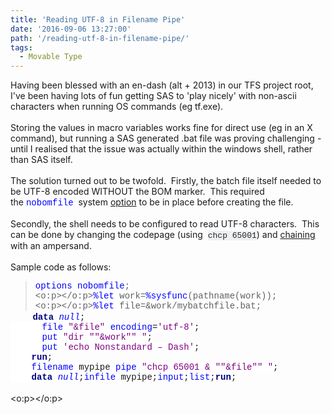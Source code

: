 ```yaml
---
title: 'Reading UTF-8 in Filename Pipe'
date: '2016-09-06 13:27:00'
path: '/reading-utf-8-in-filename-pipe/'
tags:
  - Movable Type
---
```


Having been blessed with an en-dash (alt&nbsp;+ 2013) in our TFS project root, I've been having lots of fun getting SAS to 'play nicely' with non-ascii characters when running OS commands (eg tf.exe).<br /><br />Storing the values in macro variables works fine for direct use (eg in an X command), but running a SAS generated .bat file was proving challenging - until I realised that the issue was actually within the windows shell, rather than SAS itself.<br /><br />The solution turned out to be twofold. &nbsp;Firstly, the batch file itself needed to be UTF-8 encoded WITHOUT the BOM marker. &nbsp;This required the&nbsp;<span style="background-color: white; color: blue; font-family: &quot;courier new&quot;;">nobomfile</span>&nbsp; system <a href="http://support.sas.com/documentation/cdl/en/nlsref/61893/HTML/default/viewer.htm#a003105792.htm" target="_blank">option</a>&nbsp;to be in place before creating the file.<br /><br />Secondly, the shell needs to be configured to read UTF-8 characters. &nbsp;This can be done by changing the codepage (using &nbsp;<span style="background-color: #eff0f1; color: #242729; font-family: &quot;consolas&quot; , &quot;menlo&quot; , &quot;monaco&quot; , &quot;lucida console&quot; , &quot;liberation mono&quot; , &quot;dejavu sans mono&quot; , &quot;bitstream vera sans mono&quot; , &quot;courier new&quot; , monospace , sans-serif; font-size: 13px; white-space: inherit;">chcp 65001</span>) and <a href="http://rawsas.blogspot.co.uk/2016/08/chaining-windows-commands-in-sas.html" target="_blank">chaining</a> with an ampersand.<br /><br />Sample code as follows:<br /><blockquote style="margin-bottom: 0.0001pt;"><span style="background: white; color: blue; font-family: &quot;courier new&quot;;">options</span><span style="background: white; font-family: &quot;courier new&quot;;"> </span><span style="background: white; color: blue; font-family: &quot;courier new&quot;;">nobomfile</span><span style="background: white; font-family: &quot;courier new&quot;;">;<br /><o:p></o:p></span><span style="background: white; color: blue; font-family: &quot;courier new&quot;;">%let</span><span style="background: white; font-family: &quot;courier new&quot;;"> work=</span><span style="background: white; color: blue; font-family: &quot;courier new&quot;;">%sysfunc</span><span style="background: white; font-family: &quot;courier new&quot;;">(pathname(work));<br /><o:p></o:p></span><span style="background: white; color: blue; font-family: &quot;courier new&quot;;">%let</span><span style="background: white; font-family: &quot;courier new&quot;;"> file=&amp;work/mybatchfile.bat;</span></blockquote>&nbsp; &nbsp; &nbsp; &nbsp; &nbsp;<b><span style="background: white; color: navy; font-family: &quot;courier new&quot;;">data</span></b><span style="background: white; font-family: &quot;courier new&quot;;"> </span><span style="background: white; color: blue; font-family: &quot;courier new&quot;;">_null_</span><span style="background: white; font-family: &quot;courier new&quot;;">;</span><br /><span style="background: white; font-family: &quot;courier new&quot;;">&nbsp; &nbsp; &nbsp;&nbsp;</span><span style="background: white; color: blue; font-family: &quot;courier new&quot;;">file</span><span style="background: white; font-family: &quot;courier new&quot;;"> </span><span style="background: white; color: purple; font-family: &quot;courier new&quot;;">"&amp;file"</span><span style="background: white; font-family: &quot;courier new&quot;;"> </span><span style="background: white; color: blue; font-family: &quot;courier new&quot;;">encoding</span><span style="background: white; font-family: &quot;courier new&quot;;">=</span><span style="background: white; color: purple; font-family: &quot;courier new&quot;;">'utf-8'</span><span style="background: white; font-family: &quot;courier new&quot;;">;</span><br /><span style="background: white; font-family: &quot;courier new&quot;;">&nbsp; &nbsp; &nbsp;&nbsp;</span><span style="background: white; color: blue; font-family: &quot;courier new&quot;;">put</span><span style="background: white; font-family: &quot;courier new&quot;;"> </span><span style="background: white; color: purple; font-family: &quot;courier new&quot;;">"dir ""&amp;work"" "</span><span style="background: white; font-family: &quot;courier new&quot;;">;</span><br /><span style="background: white; font-family: &quot;courier new&quot;;">&nbsp; &nbsp; &nbsp;&nbsp;</span><span style="background: white; color: blue; font-family: &quot;courier new&quot;;">put</span><span style="background: white; font-family: &quot;courier new&quot;;"> </span><span style="background: white; color: purple; font-family: &quot;courier new&quot;;">'echo Nonstandard – Dash'</span><span style="background: white; font-family: &quot;courier new&quot;;">;</span><br /><span style="background-attachment: initial; background-clip: initial; background-color: white; background-image: initial; background-origin: initial; background-position: initial; background-repeat: initial; background-size: initial; font-family: &quot;courier new&quot;;">&nbsp; &nbsp;&nbsp;</span><span style="background-attachment: initial; background-clip: initial; background-color: white; background-image: initial; background-origin: initial; background-position: initial; background-repeat: initial; background-size: initial; color: navy; font-family: &quot;courier new&quot;; font-weight: bold;">run</span><span style="background: white; font-family: &quot;courier new&quot;;">;</span><br /><span style="background: white; color: blue; font-family: &quot;courier new&quot;;">&nbsp; &nbsp; filename</span><span style="background: white; font-family: &quot;courier new&quot;;"> mypipe </span><span style="background: white; color: blue; font-family: &quot;courier new&quot;;">pipe</span><span style="background: white; font-family: &quot;courier new&quot;;"> </span><span style="background: white; color: purple; font-family: &quot;courier new&quot;;">"chcp 65001 &amp; ""&amp;file"" "</span><span style="background: white; font-family: &quot;courier new&quot;;">;</span><br /><span style="background-attachment: initial; background-clip: initial; background-color: white; background-image: initial; background-origin: initial; background-position: initial; background-repeat: initial; background-size: initial; font-family: &quot;courier new&quot;;">&nbsp; &nbsp;&nbsp;</span><span style="background-attachment: initial; background-clip: initial; background-color: white; background-image: initial; background-origin: initial; background-position: initial; background-repeat: initial; background-size: initial; color: navy; font-family: &quot;courier new&quot;; font-weight: bold;">data</span><span style="background: white; font-family: &quot;courier new&quot;;"> </span><span style="background: white; color: blue; font-family: &quot;courier new&quot;;">_null_</span><span style="background: white; font-family: &quot;courier new&quot;;">;</span><span style="background: white; color: blue; font-family: &quot;courier new&quot;;">infile</span><span style="background: white; font-family: &quot;courier new&quot;;"> mypipe;</span><span style="background: white; color: blue; font-family: &quot;courier new&quot;;">input</span><span style="background: white; font-family: &quot;courier new&quot;;">;</span><span style="background: white; color: blue; font-family: &quot;courier new&quot;;">list</span><span style="background: white; font-family: &quot;courier new&quot;;">;</span><b><span style="background: white; color: navy; font-family: &quot;courier new&quot;;">run</span></b><span style="background: white; font-family: &quot;courier new&quot;;">;</span><br /><br /><div><o:p></o:p></div><br />